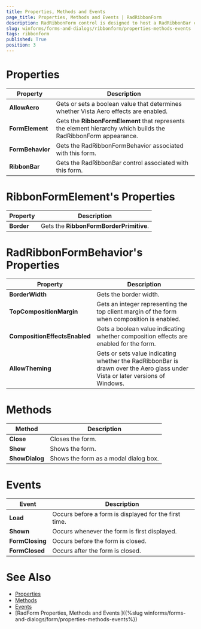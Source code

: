 ```yaml
---
title: Properties, Methods and Events
page_title: Properties, Methods and Events | RadRibbonForm
description: RadRibbonForm control is designed to host a RadRibbonBar control and mimic the Microsoft Office 2007 UI form style.
slug: winforms/forms-and-dialogs/ribbonform/properties-methods-events
tags: ribbonform
published: True
position: 3 
---
```


# Properties

|Property|Description|
|----|----|
|__AllowAero__|Gets or sets a boolean value that determines whether Vista Aero effects are enabled.|
|__FormElement__|Gets the __RibbonFormElement__ that represents the element hierarchy which builds the RadRibbonForm appearance.|
|__FormBehavior__|Gets the RadRibbonFormBehavior associated with this form.|
|__RibbonBar__|Gets the RadRibbonBar control associated with this form.|
 
# RibbonFormElement's Properties
|Property|Description|
|----|----|
|__Border__|Gets the __RibbonFormBorderPrimitive__.|

# RadRibbonFormBehavior's Properties
|Property|Description|
|----|----|
|__BorderWidth__|Gets the border width.|
|__TopCompositionMargin__|Gets an integer representing the top client margin of the form when composition is enabled.|
|__CompositionEffectsEnabled__|Gets a boolean value indicating whether composition effects are enabled for the form.|
|__AllowTheming__|Gets or sets value indicating whether the RadRibbonBar is drawn over the Aero glass under Vista or later versions of Windows.|

# Methods

|Method|Description|
|----|----|
|__Close__|Closes the form.|
|__Show__|Shows the form.|
|__ShowDialog__|Shows the form as a modal dialog box.|

# Events

|Event|Description|
|----|----|
|__Load__|Occurs before a form is displayed for the first time.|
|__Shown__|Occurs whenever the form is first displayed.|
|__FormClosing__|Occurs before the form is closed.|
|__FormClosed__|Occurs after the form is closed.| 

# See Also

* [Properties](https://docs.telerik.com/devtools/winforms/api/telerik.wincontrols.ui.radribbonform.html#properties)
* [Methods](https://docs.telerik.com/devtools/winforms/api/telerik.wincontrols.ui.radribbonform.html#methods)
* [Events](https://docs.telerik.com/devtools/winforms/api/telerik.wincontrols.ui.radformcontrolbase.html#events)
* [RadForm Properties, Methods and Events ]({%slug winforms/forms-and-dialogs/form/properties-methods-events%})

